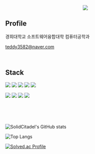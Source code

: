 <p align="center">
  <img src="https://capsule-render.vercel.app/api?type=waving&color=DADADA&height=300&section=header&text=SolidCitadel&fontSize=70" />
</p>

## Profile

경희대학교 소프트웨어융합대학 컴퓨터공학과

teddy3582@naver.com

<br> 

## Stack

<a><img src="https://img.shields.io/badge/Python-3776AB?style=flat-square&logo=Python&logoColor=ffffff"/></a>
<a><img src="https://img.shields.io/badge/Javascript-F7DF1E?style=flat-square&logo=Javascript&logoColor=000000"/></a>
<a><img src="https://img.shields.io/badge/TypeScript-3178C6?style=flat-square&logo=TypeScript&logoColor=ffffff"/></a>
<a><img src="https://img.shields.io/badge/C++-239120?style=flat-square&logo=C%2B%2B&logoColor=ffffff"/></a>
<a><img src="https://img.shields.io/badge/C%23-239120?style=flat-square&logo=Csharp&logoColor=ffffff"/></a>

<a><img src="https://img.shields.io/badge/React-61DAFB?style=flat-square&logo=React&logoColor=000000"/></a>
<a><img src="https://img.shields.io/badge/Qt-41CD52?style=flat-square&logo=QT&logoColor=ffffff"/></a>
<a><img src="https://img.shields.io/badge/Node.js-339933?style=flat-square&logo=Node.js&logoColor=ffffff"/></a>
<a><img src="https://img.shields.io/badge/MySQL-4479A1?style=flat-square&logo=MySQL&logoColor=ffffff"/></a>

<br> 
<br>
<br>

![SolidCitadel's GitHub stats](https://github-readme-stats.vercel.app/api?username=SolidCitadel&show_icons=true&theme=dark)

![Top Langs](https://github-readme-stats.vercel.app/api/top-langs/?username=SolidCitadel&layout=compact&theme=dark)

[![Solved.ac Profile](http://mazassumnida.wtf/api/generate_badge?boj=good1588)](https://solved.ac/good1588)
